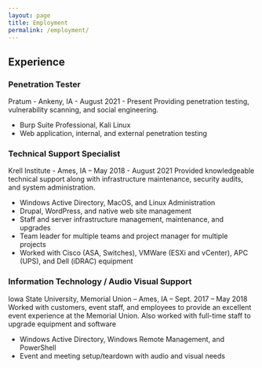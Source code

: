 ```yaml
---
layout: page
title: Employment
permalink: /employment/
---
```

## Experience

### Penetration Tester
Pratum - Ankeny, IA - August 2021 - Present
Providing penetration testing, vulnerability scanning, and social engineering.
- Burp Suite Professional, Kali Linux
- Web application, internal, and external penetration testing


### Technical Support Specialist
Krell Institute - Ames, IA – May 2018 - August 2021
Provided knowledgeable technical support along with infrastructure maintenance, security audits, and system administration.
- Windows Active Directory, MacOS, and Linux Administration
- Drupal, WordPress, and native web site management
- Staff and server infrastructure management, maintenance, and upgrades
- Team leader for multiple teams and project manager for multiple projects
- Worked with Cisco (ASA, Switches), VMWare (ESXi and vCenter), APC (UPS), and Dell (iDRAC) equipment


### Information Technology / Audio Visual Support
Iowa State University, Memorial Union – Ames, IA – Sept. 2017 – May 2018
Worked with customers, event staff, and employees to provide an excellent event experience at the Memorial Union. Also worked with full-time staff to upgrade equipment and software
- Windows Active Directory, Windows Remote Management, and PowerShell
- Event and meeting setup/teardown with audio and visual needs

